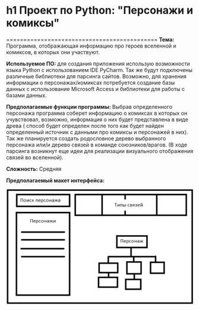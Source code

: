 # h1 Проект по Python: "Персонажи и комиксы"
============================================
**Тема:** Программа, отображающая информацию про героев вселенной и комиксов, в которых они участвуют.

**Используемое ПО:** для создания приложения использую возможности языка Python с использованием IDE PyCharm. Так же будут подключены различные библиотеки для парсинга сайтов. Возможно, для хранения информации о персонажах/комиксах потребуется создание базы данных с использование Microsoft Access и библиотеки для работы с базами данных. 

**Предполагаемые функции программы:** Выбрав определенного персонажа программа соберет информацию о комиксах в которых он учувствовал, возможно, информация о них будет представлена в виде древа ( способ  будет определен после того как будет найден определенный источник с данными про комиксы и персонажей в них). Так же планируется создать родословное дерево выбранного персонажа или/и дерево связей в команде союзников/врагов. (В ходе парсинга возникнут еще идеи для реализации визуального отображения связей во вселенной).

**Сложность:** Средняя

**Предполагаемый макет интерфейса:**

![screenshot of sample](https://github.com/KateSema2000/ProjectPython/blob/master/plan/interface.png)
